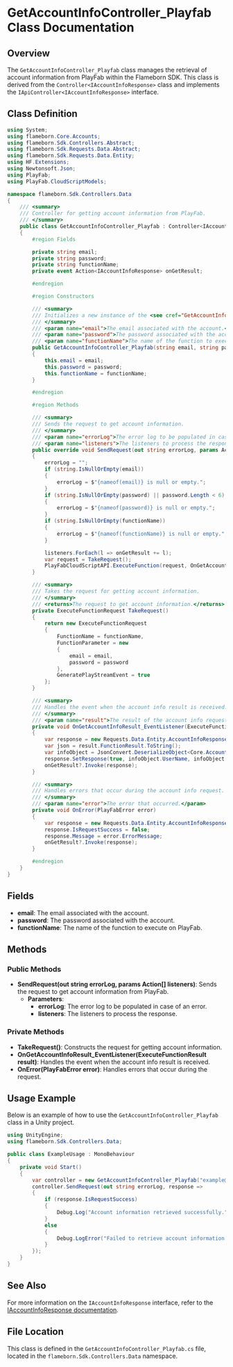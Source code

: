 
# GetAccountInfoController_Playfab Class Documentation

## Overview
The `GetAccountInfoController_Playfab` class manages the retrieval of account information from PlayFab within the Flameborn SDK. This class is derived from the `Controller<IAccountInfoResponse>` class and implements the `IApiController<IAccountInfoResponse>` interface.

## Class Definition

```csharp
using System;
using flameborn.Core.Accounts;
using flameborn.Sdk.Controllers.Abstract;
using flameborn.Sdk.Requests.Data.Abstract;
using flameborn.Sdk.Requests.Data.Entity;
using HF.Extensions;
using Newtonsoft.Json;
using PlayFab;
using PlayFab.CloudScriptModels;

namespace flameborn.Sdk.Controllers.Data
{
    /// <summary>
    /// Controller for getting account information from PlayFab.
    /// </summary>
    public class GetAccountInfoController_Playfab : Controller<IAccountInfoResponse>, IApiController<IAccountInfoResponse>
    {
        #region Fields

        private string email;
        private string password;
        private string functionName;
        private event Action<IAccountInfoResponse> onGetResult;

        #endregion

        #region Constructors

        /// <summary>
        /// Initializes a new instance of the <see cref="GetAccountInfoController_Playfab"/> class.
        /// </summary>
        /// <param name="email">The email associated with the account.</param>
        /// <param name="password">The password associated with the account.</param>
        /// <param name="functionName">The name of the function to execute.</param>
        public GetAccountInfoController_Playfab(string email, string password, string functionName = "GetAccountInfo")
        {
            this.email = email;
            this.password = password;
            this.functionName = functionName;
        }

        #endregion

        #region Methods

        /// <summary>
        /// Sends the request to get account information.
        /// </summary>
        /// <param name="errorLog">The error log to be populated in case of an error.</param>
        /// <param name="listeners">The listeners to process the response.</param>
        public override void SendRequest(out string errorLog, params Action<IAccountInfoResponse>[] listeners)
        {
            errorLog = "";
            if (string.IsNullOrEmpty(email)) 
            { 
                errorLog = $"{nameof(email)} is null or empty."; 
            }
            if (string.IsNullOrEmpty(password) || password.Length < 6) 
            { 
                errorLog = $"{nameof(password)} is null or empty."; 
            }
            if (string.IsNullOrEmpty(functionName)) 
            { 
                errorLog = $"{nameof(functionName)} is null or empty."; 
            }

            listeners.ForEach(l => onGetResult += l);
            var request = TakeRequest();
            PlayFabCloudScriptAPI.ExecuteFunction(request, OnGetAccountInfoResult_EventListener, OnError);
        }

        /// <summary>
        /// Takes the request for getting account information.
        /// </summary>
        /// <returns>The request to get account information.</returns>
        private ExecuteFunctionRequest TakeRequest()
        {
            return new ExecuteFunctionRequest
            {
                FunctionName = functionName,
                FunctionParameter = new
                {
                    email = email,
                    password = password
                },
                GeneratePlayStreamEvent = true
            };
        }

        /// <summary>
        /// Handles the event when the account info result is received.
        /// </summary>
        /// <param name="result">The result of the account info request.</param>
        private void OnGetAccountInfoResult_EventListener(ExecuteFunctionResult result)
        {
            var response = new Requests.Data.Entity.AccountInfoResponse();
            var json = result.FunctionResult.ToString();
            var infoObject = JsonConvert.DeserializeObject<Core.Accounts.AccountInfoResponse>(json);
            response.SetResponse(true, infoObject.UserName, infoObject.Rating, infoObject.LaunchCount, result, "Get account info succeed.");
            onGetResult?.Invoke(response);
        }

        /// <summary>
        /// Handles errors that occur during the account info request.
        /// </summary>
        /// <param name="error">The error that occurred.</param>
        private void OnError(PlayFabError error)
        {
            var response = new Requests.Data.Entity.AccountInfoResponse();
            response.IsRequestSuccess = false;
            response.Message = error.ErrorMessage;
            onGetResult?.Invoke(response);
        }

        #endregion
    }
}
```

## Fields
- **email**: The email associated with the account.
- **password**: The password associated with the account.
- **functionName**: The name of the function to execute on PlayFab.

## Methods
### Public Methods
- **SendRequest(out string errorLog, params Action<IAccountInfoResponse>[] listeners)**: Sends the request to get account information from PlayFab.
  - **Parameters**:
    - **errorLog**: The error log to be populated in case of an error.
    - **listeners**: The listeners to process the response.

### Private Methods
- **TakeRequest()**: Constructs the request for getting account information.
- **OnGetAccountInfoResult_EventListener(ExecuteFunctionResult result)**: Handles the event when the account info result is received.
- **OnError(PlayFabError error)**: Handles errors that occur during the request.

## Usage Example
Below is an example of how to use the `GetAccountInfoController_Playfab` class in a Unity project.

```csharp
using UnityEngine;
using flameborn.Sdk.Controllers.Data;

public class ExampleUsage : MonoBehaviour
{
    private void Start()
    {
        var controller = new GetAccountInfoController_Playfab("example@example.com", "password123");
        controller.SendRequest(out string errorLog, response => 
        {
            if (response.IsRequestSuccess)
            {
                Debug.Log("Account information retrieved successfully.");
            }
            else
            {
                Debug.LogError("Failed to retrieve account information: " + response.Message);
            }
        });
    }
}
```

## See Also
For more information on the `IAccountInfoResponse` interface, refer to the [IAccountInfoResponse documentation](https://github.com/gkhanC/flameborn-game/tree/dev/documents/IAccountInfoResponse).

## File Location
This class is defined in the `GetAccountInfoController_Playfab.cs` file, located in the `flameborn.Sdk.Controllers.Data` namespace.

